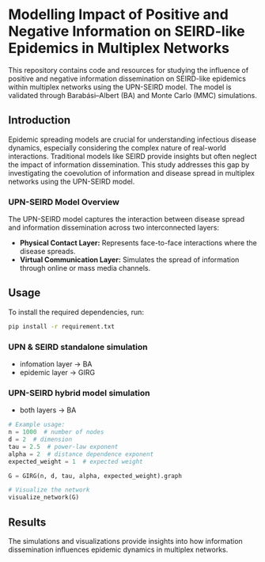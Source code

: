# Modelling Impact of Positive and Negative Information on SEIRD-like Epidemics in Multiplex Networks

This repository contains code and resources for studying the influence of positive and negative information dissemination on SEIRD-like epidemics within multiplex networks using the UPN-SEIRD model. The model is validated through Barabási–Albert (BA) and Monte Carlo (MMC) simulations.

## Introduction

Epidemic spreading models are crucial for understanding infectious disease dynamics, especially considering the complex nature of real-world interactions. Traditional models like SEIRD provide insights but often neglect the impact of information dissemination. This study addresses this gap by investigating the coevolution of information and disease spread in multiplex networks using the UPN-SEIRD model.

### UPN-SEIRD Model Overview

The UPN-SEIRD model captures the interaction between disease spread and information dissemination across two interconnected layers:
- **Physical Contact Layer:** Represents face-to-face interactions where the disease spreads.
- **Virtual Communication Layer:** Simulates the spread of information through online or mass media channels.

## Usage
To install the required dependencies, run:

```bash
pip install -r requirement.txt
```

### UPN & SEIRD standalone simulation
  * infomation layer -> BA
  * epidemic layer -> GIRG
    
### UPN-SEIRD hybrid model simulation
  * both layers -> BA


```python
# Example usage:
n = 1000  # number of nodes
d = 2  # dimension
tau = 2.5  # power-law exponent
alpha = 2  # distance dependence exponent
expected_weight = 1  # expected weight

G = GIRG(n, d, tau, alpha, expected_weight).graph

# Visualize the network
visualize_network(G)
```

## Results

The simulations and visualizations provide insights into how information dissemination influences epidemic dynamics in multiplex networks.






